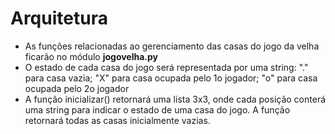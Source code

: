 # Arquitetura
* As funções relacionadas ao gerenciamento das casas do jogo da velha ficarão no módulo **jogovelha.py**
* O estado de cada casa do jogo será representada por uma string: "." para casa vazia; "X" para casa ocupada pelo 1o jogador; "o" para casa ocupada pelo 2o jogador
* A função inicializar() retornará uma lista 3x3, onde cada posição conterá uma string para indicar o estado de uma casa do jogo. A função retornará todas as casas inicialmente vazias.